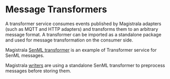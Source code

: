 # Message Transformers

A transformer service consumes events published by Magistrala adapters (such as MQTT and HTTP adapters) and transforms them to an arbitrary message format. A transformer can be imported as a standalone package and used for message transformation on the consumer side.

Magistrala [SenML transformer](transformer) is an example of Transformer service for SenML messages.

Magistrala [writers](writers) are using a standalone SenML transformer to preprocess messages before storing them.

[transformers]: https://github.com/absmach/supermq/tree/master/transformers/senml
[writers]: https://github.com/absmach/supermq/tree/master/writers
